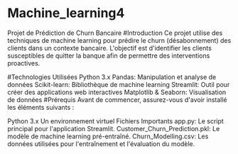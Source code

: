 # Machine_learning4
Projet de Prédiction de Churn Bancaire
#Introduction
Ce projet utilise des techniques de machine learning pour prédire le churn (désabonnement) des clients dans un contexte bancaire. L'objectif est d'identifier les clients susceptibles de quitter la banque afin de permettre des interventions proactives.

#Technologies Utilisées
Python 3.x
Pandas: Manipulation et analyse de données
Scikit-learn: Bibliothèque de machine learning
Streamlit: Outil pour créer des applications web interactives
Matplotlib & Seaborn: Visualisation de données
#Prérequis
Avant de commencer, assurez-vous d'avoir installé les éléments suivants :

Python 3.x
Un environnement virtuel
Fichiers Importants
app.py: Le script principal pour l'application Streamlit.
Customer_Churn_Prediction.pkl: Le modèle de machine learning pré-entraîné.
Churn_Modelling.csv: Les données utilisées pour l'entraînement et l'évaluation du modèle.

